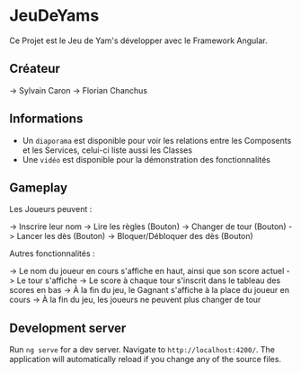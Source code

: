 # JeuDeYams

Ce Projet est le Jeu de Yam's développer avec le Framework Angular.

## Créateur

-> Sylvain Caron
-> Florian Chanchus

## Informations

- Un `diaporama` est disponible pour voir les relations entre les Composents et les Services, celui-ci liste aussi les Classes
- Une `vidéo` est disponible pour la démonstration des fonctionnalités 

## Gameplay

Les Joueurs peuvent :

-> Inscrire leur nom
-> Lire les règles (Bouton)
-> Changer de tour (Bouton)
-> Lancer les dès (Bouton)
-> Bloquer/Débloquer des dès (Bouton)

Autres fonctionnalités :

-> Le nom du joueur en cours s'affiche en haut, ainsi que son score actuel
-> Le tour s'affiche
-> Le score à chaque tour s'inscrit dans le tableau des scores en bas
-> À la fin du jeu, le Gagnant s'affiche à la place du joueur en cours
-> À la fin du jeu, les joueurs ne peuvent plus changer de tour

## Development server

Run `ng serve` for a dev server. Navigate to `http://localhost:4200/`. The application will automatically reload if you change any of the source files.
